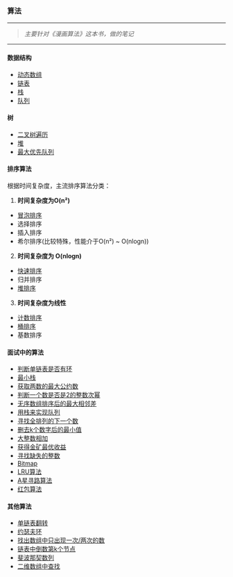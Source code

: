### 算法


---


>*主要针对《漫画算法》这本书，做的笔记*

---

#### 数据结构

- [动态数组](./MyArray.java)
- [链表](./MyLinkedList.java)
- [栈](./MyStack.java)
- [队列](./MyQueue.java)
#### 树

- [二叉树遍历](./MyBinaryTree.java)
- [堆](./MyHeap.java)
- [最大优先队列](./MyPriorityQueue.java)


#### 排序算法

根据时间复杂度，主流排序算法分类：

1. **时间复杂度为O(n²)**
 - [冒泡排序](./MyBubbleSort.java)
 - 选择排序
 - 插入排序
 - 希尔排序(比较特殊，性能介于O(n²) ~ O(nlogn))

2. **时间复杂度为 O(nlogn)**
 - [快速排序](./MyQuickSort.java)
 - 归并排序
 - [堆排序](./MyHeapSort.java)
 
3. **时间复杂度为线性**
 - [计数排序](./MyCountSort.java)
 - [桶排序](./MyBucketSort.java)
 - 基数排序


#### 面试中的算法

- [判断单链表是否有环](./InterviewIsCycle.java)
- [最小栈](./InterviewMinStack.java)
- [获取两数的最大公约数](./InterviewGetGreatestCommonDivisor.java)
- [判断一个数是否是2的整数次幂](./InterviewIsPowerOf2.java)
- [无序数组排序后的最大相邻差](./InterviewGetMaxSortedDistance.java)
- [用栈来实现队列](./InterviewQueue.java)
- [寻找全排列的下一个数](./InterviewFindNearestNumber.java)
- [删去k个数字后的最小值](./InterviewRemoveKDigits.java)
- [大整数相加](./InterviewBigNumberSum.java)
- [获得金矿最优收益](./InterviewGetBestGoldMining.java)
- [寻找缺失的整数](./InterviewFindLostNum.java)
- [Bitmap](./MyBitmap.java)
- [LRU算法](./MyLRUCache.java)
- [A星寻路算法](./MyAStarSearch.java)
- [红包算法](./MyDivideRedPackage.java)

#### 其他算法

- [单链表翻转](./NodeReverse.java)
- [约瑟夫环](./Josephus.java)
- [找出数组中只出现一次/两次的数](./FindOne.java)
- [链表中倒数第k个节点](./FindK.java)
- [斐波那契数列](./Fibonacci.java)
- [二维数组中查找](./FindInTwoDimensionalArray.java)
